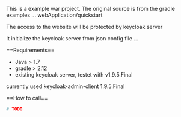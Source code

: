 This is a example war project. The original source is from the gradle examples ...
webApplication/quickstart

The access to the website will be protected by keycloak server

It initialize the keycloak server from json config file ...

==Requirements==
* Java > 1.7
* gradle > 2.12
* existing keycloak server, testet with v1.9.5.Final

currently used keycloak-admin-client 1.9.5.Final


==How to call==
```bash
# TODO
```
